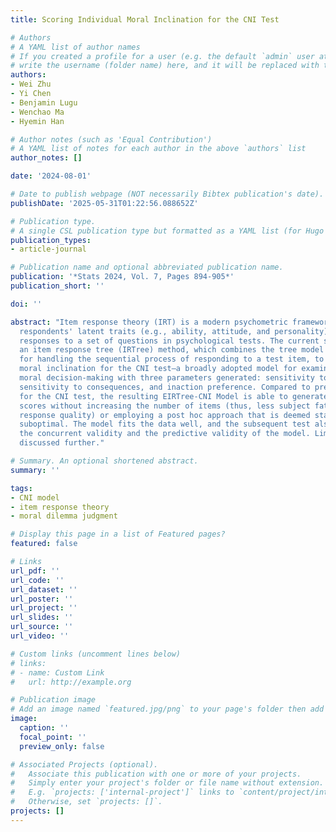 ```yaml
---
title: Scoring Individual Moral Inclination for the CNI Test

# Authors
# A YAML list of author names
# If you created a profile for a user (e.g. the default `admin` user at `content/authors/admin/`), 
# write the username (folder name) here, and it will be replaced with their full name and linked to their profile.
authors:
- Wei Zhu
- Yi Chen
- Benjamin Lugu
- Wenchao Ma
- Hyemin Han

# Author notes (such as 'Equal Contribution')
# A YAML list of notes for each author in the above `authors` list
author_notes: []

date: '2024-08-01'

# Date to publish webpage (NOT necessarily Bibtex publication's date).
publishDate: '2025-05-31T01:22:56.088652Z'

# Publication type.
# A single CSL publication type but formatted as a YAML list (for Hugo requirements).
publication_types:
- article-journal

# Publication name and optional abbreviated publication name.
publication: '*Stats 2024, Vol. 7, Pages 894-905*'
publication_short: ''

doi: ''

abstract: "Item response theory (IRT) is a modern psychometric framework for estimating
  respondents' latent traits (e.g., ability, attitude, and personality) based on their
  responses to a set of questions in psychological tests. The current study adopted
  an item response tree (IRTree) method, which combines the tree model with IRT models
  for handling the sequential process of responding to a test item, to score individual
  moral inclination for the CNI test—a broadly adopted model for examining humans’
  moral decision-making with three parameters generated: sensitivity to moral norms,
  sensitivity to consequences, and inaction preference. Compared to previous models
  for the CNI test, the resulting EIRTree-CNI Model is able to generate individual
  scores without increasing the number of items (thus, less subject fatigue or compromised
  response quality) or employing a post hoc approach that is deemed statistically
  suboptimal. The model fits the data well, and the subsequent test also supported
  the concurrent validity and the predictive validity of the model. Limitations are
  discussed further."

# Summary. An optional shortened abstract.
summary: ''

tags:
- CNI model
- item response theory
- moral dilemma judgment

# Display this page in a list of Featured pages?
featured: false

# Links
url_pdf: ''
url_code: ''
url_dataset: ''
url_poster: ''
url_project: ''
url_slides: ''
url_source: ''
url_video: ''

# Custom links (uncomment lines below)
# links:
# - name: Custom Link
#   url: http://example.org

# Publication image
# Add an image named `featured.jpg/png` to your page's folder then add a caption below.
image:
  caption: ''
  focal_point: ''
  preview_only: false

# Associated Projects (optional).
#   Associate this publication with one or more of your projects.
#   Simply enter your project's folder or file name without extension.
#   E.g. `projects: ['internal-project']` links to `content/project/internal-project/index.md`.
#   Otherwise, set `projects: []`.
projects: []
---
```


